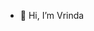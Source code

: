 - 👋 Hi, I’m Vrinda

<!---
vrinda1999/vrinda1999 is a ✨ special ✨ repository because its `README.md` (this file) appears on your GitHub profile.
You can click the Preview link to take a look at your changes.
--->
